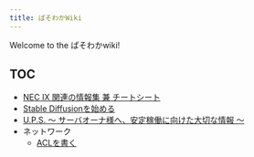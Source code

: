 ```yaml
---
title: ぱそわかWiki
---
```


Welcome to the ぱそわかwiki!

## TOC

- [NEC IX 関連の情報集 兼 チートシート](contents/nec-univerge-ix-info.md)
- [Stable Diffusionを始める](contents/start-stable-diffusion.md)
- [U.P.S. ～ サーバオーナ様へ、安定稼働に向けた大切な情報  ～](contents/for-server-owners/song-ups.md)
- ネットワーク
  - [ACLを書く](contents/network/write-acl.md)
